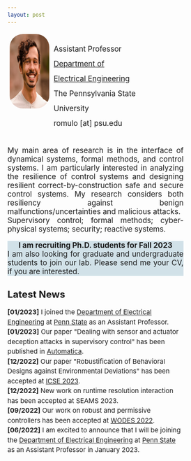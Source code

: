 ```yaml
---
layout: post
---
```


<link rel="stylesheet" href="https://cdn.jsdelivr.net/gh/jpswalsh/academicons@1/css/academicons.min.css">
<link rel="stylesheet" href="https://cdnjs.cloudflare.com/ajax/libs/font-awesome/4.7.0/css/font-awesome.min.css">

<style>
* {
  box-sizing: border-box;
}

/* Create two equal columns that floats next to each other */
.column {
  padding: 5px;
  float: left;
}
.left {
  width: 25%;
}

.right {
  width: 50%;
}
/* Clear floats after the columns */
.row:after {
  content: "";
  display: table;
  clear: both;
}
p.small {
  line-height: 2;
}

p.big {
  line-height: 1.8;
}


/*STRAVA DATA FROM https://www.frontendhero.dev/tutorial/strava-widget/*/
.strava-widget {
   float: left;
   width: 100%;
}
   .strava-stats {
      border-top: 1px solid #ccc;
      border-right: 1px solid #ccc;
   }
      .strava-stats .caption {
         background: #dbdada;
         font-weight: bold;
      }
         .strava-stats th,
         .strava-stats td {
            padding: 15px;
            border-left: 1px solid #ccc;
            border-bottom: 1px solid #ccc;
            width: calc(100% / 6)
         }
         .strava-stats .heading {
            background: #dbdadac7;
            font-weight: bold;
            text-align: center;
}


/*SOCIAL MEDIA BUTTONS*/

.sm_icon{
  width: 25px;
  /* the height is adjusted automatically*/
}
.ai {
  padding: 20px;
  font-size: 20px;
  width: 10px;
  text-align: center;
  text-decoration: none;
}

/* Add a hover effect if you want */
.ai:hover {
  opacity: 0.7;
}
.fa {
  padding: 20px;
  font-size:20px;
  width: 20px;
  text-align: center;
  text-decoration: none;
}

/* Add a hover effect if you want */
.fa:hover {
  opacity: 0.7;
}

img.rounded-corners {
  border-radius: 30px;
}


</style>

<div class="bio">
	<div class = "row">
    <div class = "column left">
			<div class = "img"><img src="/assets/images/rmg-2021.jpg" style="width:160px;height:170px;" class="rounded-corners"></div>
		</div>
		<div class = "column right" style="margin-top: 0em;">	
			<div class = "contact"> 
				<p class="small" style="font-size:17px;text-align:left">Assistant Professor<br>
				<a href = "https://www.eecs.psu.edu/">Department of Electrical Engineering</a><br> 
        The Pennsylvania State University<br>
        romulo [at] psu.edu
        </p>
      </div>
      <div class = "icons" style="margin-top: -2em;margin-left: -1em">
        <!-- <a class="fa fa-envelope" href="mailto:romulo@umich.edu"></a> -->
        <a class="ai ai-google-scholar-square " href="https://scholar.google.com/citations?user=IVN60_4AAAAJ&hl=en"></a>
        <a class="fa fa-github fa-1x" href="https://github.com/romulo-goes"></a>
        <a class="fa fa-book" href="https://www.goodreads.com/user/show/126601317-romulo-meira-goes"></a>
			</div>
		</div>
	</div>
  

</div>

<div class = "Research">
<p style="font-size:17px;text-align: justify;text-justify: inter-word;">
		My main area of research is in the interface of dynamical systems, formal methods, and control systems. I am particularly interested in analyzing the resilience of control systems and designing resilient correct-by-construction safe and secure control systems.  My research considers both resiliency against benign malfunctions/uncertainties and malicious attacks.<br>
    Supervisory control; formal methods; cyber-physical systems; security; reactive systems.
</p>
<div class = "Recruit" style="font-size:17px;text-align: justify;text-justify: inter-word;background-color: rgba(106, 159, 181, 0.3);">
<p style="text-align: center">
<b >I am recruiting Ph.D. students for Fall 2023</b></p>
<p style="margin-top: -1em;">
I am also looking for graduate and undergraduate students to join our lab. Please send me your CV, if you are interested. 
</p>
</div>

</div>

<div class= "News">
	<h2><b style="font-size:22px">Latest News</b></h2>
  <ul style="list-style-type:none;margin: 0;padding-left:0;line-height:1.5;font-size:15px">
  <li><b>[01/2023]</b> I joined the <a href = "https://www.eecs.psu.edu/">Department of Electrical Engineering</a> at <a href = "https://www.psu.edu/">Penn State</a> as an Assistant Professor. </li>
  <li><b>[01/2023]</b> Our paper "Dealing with sensor and actuator deception attacks in supervisory control" has been published in <a href = "https://www.sciencedirect.com/science/article/pii/S0005109822006021/">Automatica</a>.</li>
  <li><b>[12/2022]</b> Our paper "Robustification of Behavioral Designs against Environmental Deviations" has been accepted at  <a href = "https://conf.researchr.org/details/icse-2023/icse-2023-technical-track/87/Robustification-of-Behavioral-Designs-against-Environmental-Deviations">ICSE 2023</a>.</li>
  <li><b>[12/2022]</b> New work on runtime resolution interaction has been accepted at SEAMS 2023.</li>
  <li><b>[09/2022]</b> Our work on robust and permissive controllers has been accepted at <a href = "https://www.sciencedirect.com/science/article/pii/S2405896322023758">WODES 2022</a>.</li>
  <li><b>[06/2022]</b> I am excited to announce that I will be joining the <a href = "https://www.eecs.psu.edu/">Department of Electrical Engineering</a> at <a href = "https://www.psu.edu/">Penn State</a> as an Assistant Professor in January 2023. </li>
  <!-- <li><b>[04/2022]</b> I was selected to participate in the <a href = "https://cps-rising-stars2022.com/">CPS Rising Stars Workshop 2022</a></li> -->
  <!-- <li><b>[04/2022]</b> I presented about the <a href = "https://gitlab.eecs.umich.edu/M-DES-tools/desops/">MDESops tool</a> at the IEEE CSS TC DES <a href = "http://ieeecss.org/tc/discrete-event-systems/talk-series-2022/">Virtual Talk Series 2022</a></li> -->
  <!-- <li><b>[04/2022]</b> I will be serving on the AE program committee for <a href = "https://conferences.ncl.ac.uk/formats2022/">FORMATS 2022</a></li> -->
  <!-- <li><b>[04/2022]</b> Our SEAMS 2022 paper got accepted: Run-Time Adaptation of Quality Attributes for Automated Planning. You can find the preprint <a href = "{{ site.baseurl }}/assets/publications/wohlrab2022seams.pdf">here</a></li> -->
</ul>
</div>

<!-- <div class= "Projects">
	<h2><a href = "{{ site.baseurl }}/projects">Projects</a></h2>
	<p><strong> Resilience against cyber-attacks in cyber-physical systems</strong></p>
	<p><strong> Robustness in discrete transition systems</strong></p>
	<p><strong> Privacy in dynamical systems</strong></p>
</div> -->




<!-- 
<div class="strava-widget">
   <table class="strava-stats">
      <tr>
         <th class="caption" colspan="6">Weekly running stats</th>
      </tr>
      <tr>
         <td>Runs</td> 
         <td><strong><?php echo $all_run_totals['count']; ?></strong></td>
      </tr>
      <tr>
         <td>Distance</td> 
         <td><strong><?php echo $all_run_totals['distance']; ?></strong></td>
      </tr>
   </table>
</div> -->